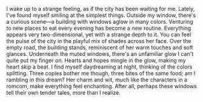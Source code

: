 I wake up to a strange feeling, as if the city has been waiting for me. Lately, I've found myself smiling at the simplest things. Outside my window, there's a curious scene—a building with windows aglow in many colors. Venturing to new places to eat every evening has become a new routine. Everything appears very two-dimensional, yet with a strange depth to it. You can feel the pulse of the city in the playful mix of shades across her face. Over the empty road, the building stands, reminiscent of her warm touches and soft glances. Underneath the muted windows, there's an unfamiliar glow I can't quite put my finger on. Hearts and hopes mingle in the glow, making my heart skip a beat. I find myself daydreaming at night, thinking of the colors splitting. Three copies bother me though, three bites of the same food; am I rambling in this dream? Her charm and wit, much like the characters in a romcom, make everything feel enchanting. After all, perhaps these windows tell their own tender tales, more than I realize.
